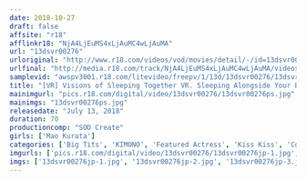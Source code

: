 ```yaml
---
date: 2018-10-27
draft: false
affsite: "r18"
afflinkr18: "NjA4LjEuMS4xLjAuMC4wLjAuMA"
url: "13dsvr00276"
urloriginal: "http://www.r18.com/videos/vod/movies/detail/-/id=13dsvr00276"
urlfinal: "http://media.r18.com/track/NjA4LjEuMS4xLjAuMC4wLjAuMA/videos/vod/movies/detail/-/id=13dsvr00276"
samplevid: "awspv3001.r18.com/litevideo/freepv/1/13d/13dsvr00276/13dsvr00276_dmb_w.mp4"
title: "[VR] Visions of Sleeping Together VR. Sleeping Alongside Your Beautiful Girlfriend with the Sounds of Rain on a Japanese Rooftop. Enjoy Full On Sex Mode with Mutual Masturbation, Close Side by Side Sex, and Cowgirl Sex Positions! Mao Kurata Mao Kurata. *Our New Camera Captures Thrusting from a Sleeping Position Better than Ever!"
mainimgurl: "pics.r18.com/digital/video/13dsvr00276/13dsvr00276ps.jpg"
mainimgs: "13dsvr00276ps.jpg"
releasedate: "July 13, 2018"
duration: 70
productioncomp: "SOD Create"
girls: ['Mao Kurata']
categories: ['Big Tits', 'KIMONO', 'Featured Actress', 'Kiss Kiss', 'Cowgirl', 'Couple', 'VR Exclusive']
imgurls: ['pics.r18.com/digital/video/13dsvr00276/13dsvr00276jp-1.jpg', 'pics.r18.com/digital/video/13dsvr00276/13dsvr00276jp-2.jpg', 'pics.r18.com/digital/video/13dsvr00276/13dsvr00276jp-3.jpg', 'pics.r18.com/digital/video/13dsvr00276/13dsvr00276jp-4.jpg', 'pics.r18.com/digital/video/13dsvr00276/13dsvr00276jp-5.jpg', 'pics.r18.com/digital/video/13dsvr00276/13dsvr00276jp-6.jpg', 'pics.r18.com/digital/video/13dsvr00276/13dsvr00276jp-7.jpg', 'pics.r18.com/digital/video/13dsvr00276/13dsvr00276jp-8.jpg', 'pics.r18.com/digital/video/13dsvr00276/13dsvr00276jp-9.jpg', 'pics.r18.com/digital/video/13dsvr00276/13dsvr00276jp-10.jpg', 'pics.r18.com/digital/video/13dsvr00276/13dsvr00276jp-11.jpg', 'pics.r18.com/digital/video/13dsvr00276/13dsvr00276jp-12.jpg', 'pics.r18.com/digital/video/13dsvr00276/13dsvr00276jp-13.jpg', 'pics.r18.com/digital/video/13dsvr00276/13dsvr00276jp-14.jpg', 'pics.r18.com/digital/video/13dsvr00276/13dsvr00276jp-15.jpg', 'pics.r18.com/digital/video/13dsvr00276/13dsvr00276jp-16.jpg', 'pics.r18.com/digital/video/13dsvr00276/13dsvr00276jp-17.jpg', 'pics.r18.com/digital/video/13dsvr00276/13dsvr00276jp-18.jpg', 'pics.r18.com/digital/video/13dsvr00276/13dsvr00276jp-19.jpg', 'pics.r18.com/digital/video/13dsvr00276/13dsvr00276jp-20.jpg']
imgs: ['13dsvr00276jp-1.jpg', '13dsvr00276jp-2.jpg', '13dsvr00276jp-3.jpg', '13dsvr00276jp-4.jpg', '13dsvr00276jp-5.jpg', '13dsvr00276jp-6.jpg', '13dsvr00276jp-7.jpg', '13dsvr00276jp-8.jpg', '13dsvr00276jp-9.jpg', '13dsvr00276jp-10.jpg', '13dsvr00276jp-11.jpg', '13dsvr00276jp-12.jpg', '13dsvr00276jp-13.jpg', '13dsvr00276jp-14.jpg', '13dsvr00276jp-15.jpg', '13dsvr00276jp-16.jpg', '13dsvr00276jp-17.jpg', '13dsvr00276jp-18.jpg', '13dsvr00276jp-19.jpg', '13dsvr00276jp-20.jpg']
---
```

